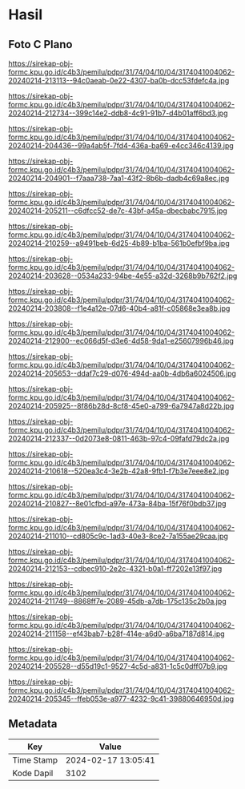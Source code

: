 # Hasil

## Foto C Plano

https://sirekap-obj-formc.kpu.go.id/c4b3/pemilu/pdpr/31/74/04/10/04/3174041004062-20240214-213113--94c0aeab-0e22-4307-ba0b-dcc53fdefc4a.jpg

https://sirekap-obj-formc.kpu.go.id/c4b3/pemilu/pdpr/31/74/04/10/04/3174041004062-20240214-212734--399c14e2-ddb8-4c91-91b7-d4b01aff6bd3.jpg

https://sirekap-obj-formc.kpu.go.id/c4b3/pemilu/pdpr/31/74/04/10/04/3174041004062-20240214-204436--99a4ab5f-7fd4-436a-ba69-e4cc346c4139.jpg

https://sirekap-obj-formc.kpu.go.id/c4b3/pemilu/pdpr/31/74/04/10/04/3174041004062-20240214-204901--f7aaa738-7aa1-43f2-8b6b-dadb4c69a8ec.jpg

https://sirekap-obj-formc.kpu.go.id/c4b3/pemilu/pdpr/31/74/04/10/04/3174041004062-20240214-205211--c6dfcc52-de7c-43bf-a45a-dbecbabc7915.jpg

https://sirekap-obj-formc.kpu.go.id/c4b3/pemilu/pdpr/31/74/04/10/04/3174041004062-20240214-210259--a9491beb-6d25-4b89-b1ba-561b0efbf9ba.jpg

https://sirekap-obj-formc.kpu.go.id/c4b3/pemilu/pdpr/31/74/04/10/04/3174041004062-20240214-203628--0534a233-94be-4e55-a32d-3268b9b762f2.jpg

https://sirekap-obj-formc.kpu.go.id/c4b3/pemilu/pdpr/31/74/04/10/04/3174041004062-20240214-203808--f1e4a12e-07d6-40b4-a81f-c05868e3ea8b.jpg

https://sirekap-obj-formc.kpu.go.id/c4b3/pemilu/pdpr/31/74/04/10/04/3174041004062-20240214-212900--ec066d5f-d3e6-4d58-9da1-e25607996b46.jpg

https://sirekap-obj-formc.kpu.go.id/c4b3/pemilu/pdpr/31/74/04/10/04/3174041004062-20240214-205653--ddaf7c29-d076-494d-aa0b-4db6a6024506.jpg

https://sirekap-obj-formc.kpu.go.id/c4b3/pemilu/pdpr/31/74/04/10/04/3174041004062-20240214-205925--8f86b28d-8cf8-45e0-a799-6a7947a8d22b.jpg

https://sirekap-obj-formc.kpu.go.id/c4b3/pemilu/pdpr/31/74/04/10/04/3174041004062-20240214-212337--0d2073e8-0811-463b-97c4-09fafd79dc2a.jpg

https://sirekap-obj-formc.kpu.go.id/c4b3/pemilu/pdpr/31/74/04/10/04/3174041004062-20240214-210618--520ea3c4-3e2b-42a8-9fb1-f7b3e7eee8e2.jpg

https://sirekap-obj-formc.kpu.go.id/c4b3/pemilu/pdpr/31/74/04/10/04/3174041004062-20240214-210827--8e01cfbd-a97e-473a-84ba-15f76f0bdb37.jpg

https://sirekap-obj-formc.kpu.go.id/c4b3/pemilu/pdpr/31/74/04/10/04/3174041004062-20240214-211010--cd805c9c-1ad3-40e3-8ce2-7a155ae29caa.jpg

https://sirekap-obj-formc.kpu.go.id/c4b3/pemilu/pdpr/31/74/04/10/04/3174041004062-20240214-212153--cdbec910-2e2c-4321-b0a1-ff7202e13f97.jpg

https://sirekap-obj-formc.kpu.go.id/c4b3/pemilu/pdpr/31/74/04/10/04/3174041004062-20240214-211749--8868ff7e-2089-45db-a7db-175c135c2b0a.jpg

https://sirekap-obj-formc.kpu.go.id/c4b3/pemilu/pdpr/31/74/04/10/04/3174041004062-20240214-211158--ef43bab7-b28f-414e-a6d0-a6ba7187d814.jpg

https://sirekap-obj-formc.kpu.go.id/c4b3/pemilu/pdpr/31/74/04/10/04/3174041004062-20240214-205528--d55d19c1-9527-4c5d-a831-1c5c0dff07b9.jpg

https://sirekap-obj-formc.kpu.go.id/c4b3/pemilu/pdpr/31/74/04/10/04/3174041004062-20240214-205345--ffeb053e-a977-4232-9c41-39880646950d.jpg


## Metadata

| Key        | Value               |
| ---------- | ------------------- |
| Time Stamp | 2024-02-17 13:05:41 |
| Kode Dapil | 3102                |



